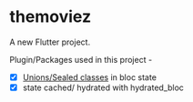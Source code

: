 # themoviez

A new Flutter project.

Plugin/Packages used in this project -

 - [x] [Unions/Sealed classes](https://pub.dev/packages/freezed#unionssealed-classes) in bloc state
 - [x]  state cached/ hydrated with hydrated_bloc
<!--stackedit_data:
eyJoaXN0b3J5IjpbLTE5MzA5NTQyNV19
-->